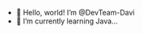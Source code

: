 - 👋 Hello, world! I’m @DevTeam-Davi
- 🌱 I’m currently learning Java...

<!---
DevTeam-Davi/DevTeam-Davi is a ✨ special ✨ repository because its `README.md` (this file) appears on your GitHub profile.
You can click the Preview link to take a look at your changes.
--->
